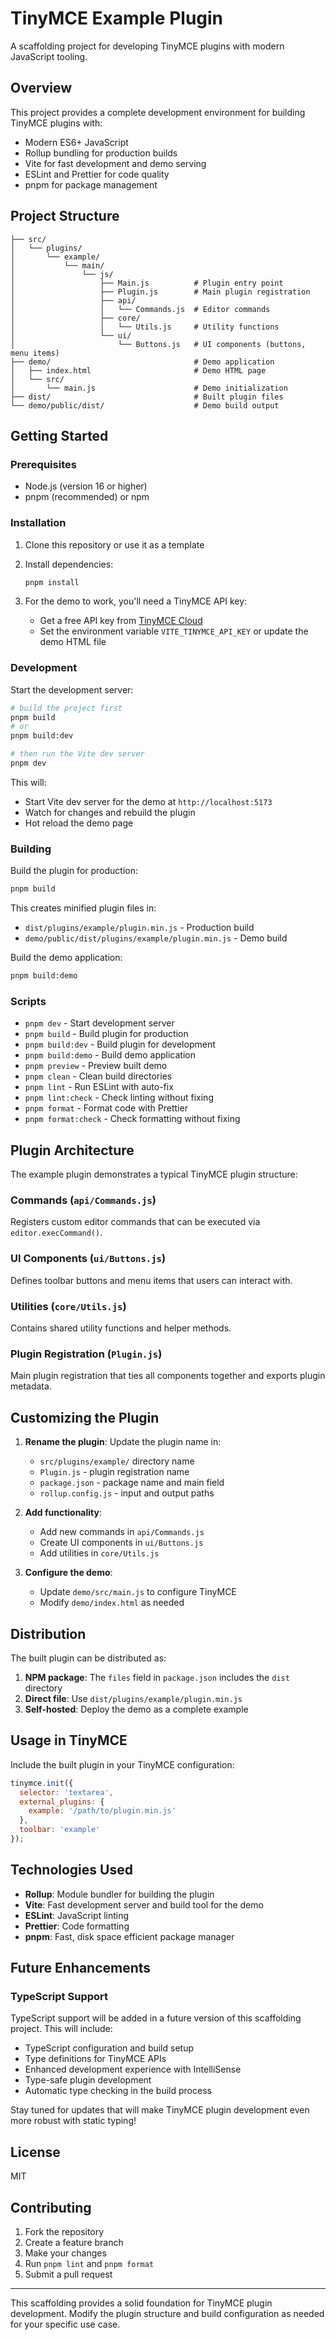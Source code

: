 # TinyMCE Example Plugin

A scaffolding project for developing TinyMCE plugins with modern JavaScript tooling.

## Overview

This project provides a complete development environment for building TinyMCE plugins with:

- Modern ES6+ JavaScript
- Rollup bundling for production builds
- Vite for fast development and demo serving
- ESLint and Prettier for code quality
- pnpm for package management

## Project Structure

```
├── src/
│   └── plugins/
│       └── example/
│           └── main/
│               └── js/
│                   ├── Main.js          # Plugin entry point
│                   ├── Plugin.js        # Main plugin registration
│                   ├── api/
│                   │   └── Commands.js  # Editor commands
│                   ├── core/
│                   │   └── Utils.js     # Utility functions
│                   └── ui/
│                       └── Buttons.js   # UI components (buttons, menu items)
├── demo/                                # Demo application
│   ├── index.html                       # Demo HTML page
│   └── src/
│       └── main.js                      # Demo initialization
├── dist/                                # Built plugin files
└── demo/public/dist/                    # Demo build output
```

## Getting Started

### Prerequisites

- Node.js (version 16 or higher)
- pnpm (recommended) or npm

### Installation

1. Clone this repository or use it as a template
2. Install dependencies:
   ```bash
   pnpm install
   ```

3. For the demo to work, you'll need a TinyMCE API key:
   - Get a free API key from [TinyMCE Cloud](https://www.tiny.cloud/)
   - Set the environment variable `VITE_TINYMCE_API_KEY` or update the demo HTML file

### Development

Start the development server:
```bash
# build the project first
pnpm build
# or
pnpm build:dev

# then run the Vite dev server
pnpm dev
```

This will:
- Start Vite dev server for the demo at `http://localhost:5173`
- Watch for changes and rebuild the plugin
- Hot reload the demo page

### Building

Build the plugin for production:
```bash
pnpm build
```

This creates minified plugin files in:
- `dist/plugins/example/plugin.min.js` - Production build
- `demo/public/dist/plugins/example/plugin.min.js` - Demo build

Build the demo application:
```bash
pnpm build:demo
```

### Scripts

- `pnpm dev` - Start development server
- `pnpm build` - Build plugin for production
- `pnpm build:dev` - Build plugin for development
- `pnpm build:demo` - Build demo application
- `pnpm preview` - Preview built demo
- `pnpm clean` - Clean build directories
- `pnpm lint` - Run ESLint with auto-fix
- `pnpm lint:check` - Check linting without fixing
- `pnpm format` - Format code with Prettier
- `pnpm format:check` - Check formatting without fixing

## Plugin Architecture

The example plugin demonstrates a typical TinyMCE plugin structure:

### Commands (`api/Commands.js`)
Registers custom editor commands that can be executed via `editor.execCommand()`.

### UI Components (`ui/Buttons.js`)
Defines toolbar buttons and menu items that users can interact with.

### Utilities (`core/Utils.js`)
Contains shared utility functions and helper methods.

### Plugin Registration (`Plugin.js`)
Main plugin registration that ties all components together and exports plugin metadata.

## Customizing the Plugin

1. **Rename the plugin**: Update the plugin name in:
   - `src/plugins/example/` directory name
   - `Plugin.js` - plugin registration name
   - `package.json` - package name and main field
   - `rollup.config.js` - input and output paths

2. **Add functionality**: 
   - Add new commands in `api/Commands.js`
   - Create UI components in `ui/Buttons.js`
   - Add utilities in `core/Utils.js`

3. **Configure the demo**:
   - Update `demo/src/main.js` to configure TinyMCE
   - Modify `demo/index.html` as needed

## Distribution

The built plugin can be distributed as:

1. **NPM package**: The `files` field in `package.json` includes the `dist` directory
2. **Direct file**: Use `dist/plugins/example/plugin.min.js`
3. **Self-hosted**: Deploy the demo as a complete example

## Usage in TinyMCE

Include the built plugin in your TinyMCE configuration:

```javascript
tinymce.init({
  selector: 'textarea',
  external_plugins: {
    example: '/path/to/plugin.min.js'
  },
  toolbar: 'example'
});
```

## Technologies Used

- **Rollup**: Module bundler for building the plugin
- **Vite**: Fast development server and build tool for the demo
- **ESLint**: JavaScript linting
- **Prettier**: Code formatting
- **pnpm**: Fast, disk space efficient package manager

## Future Enhancements

### TypeScript Support

TypeScript support will be added in a future version of this scaffolding project. This will include:

- TypeScript configuration and build setup
- Type definitions for TinyMCE APIs
- Enhanced development experience with IntelliSense
- Type-safe plugin development
- Automatic type checking in the build process

Stay tuned for updates that will make TinyMCE plugin development even more robust with static typing!

## License

MIT

## Contributing

1. Fork the repository
2. Create a feature branch
3. Make your changes
4. Run `pnpm lint` and `pnpm format`
5. Submit a pull request

---

This scaffolding provides a solid foundation for TinyMCE plugin development. Modify the plugin structure and build configuration as needed for your specific use case.
